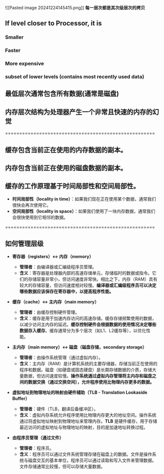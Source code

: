 ![[Pasted image 20241224145415.png]]
**每一层次都是其次级层次的拷贝**
## If level closer to Processor, it is
### Smaller
### Faster
### More expensive
### subset of lower levels (contains most recently used data)

## 最低层次通常包含所有数据(通常是磁盘)
## 内存层次结构为处理器产生一个非常且快速的内存的幻觉

=====================================================

## 缓存包含当前正在使用的内存数据的副本。

## 内存包含当前正在使用的磁盘数据的副本。

## 缓存的工作原理基于时间局部性和空间局部性。

- **时间局部性（locality in time）**：如果我们现在正在使用某个数据，通常我们很快会再次使用它。
- **空间局部性（locality in space）**：如果我们使用了一块内存数据，通常我们会很快使用到它相邻的数据。

=====================================================

## 如何管理层级
- **寄存器（registers）<-> 内存（memory）**
    
    - **管理者**：由编译器或汇编级程序员管理。
    - **含义**：寄存器是处理器内部的高速存储单元，存储临时的数据或指令。它们的存储容量非常小，但访问速度非常快。相比之下，内存（RAM）具有较大的存储容量，但访问速度相对较慢。**编译器或汇编级程序员可以决定哪些数据应该保存在寄存器中，以提高程序性能。**
- **缓存（cache）<-> 主内存（main memory）**
    
    - **管理者**：由缓存控制硬件管理。
    - **含义**：缓存是用于加速内存访问的高速存储。缓存存储频繁使用的数据，以减少访问主内存的延迟。**缓存控制硬件会根据数据的使用情况决定哪些数据存入缓存**。缓存通常分为多个层次（如L1、L2缓存等），以优化性能。
- **主内存（main memory）<-> 磁盘（磁盘存储，secondary storage）**
    
    - **管理者**：由操作系统管理（通过虚拟内存）。
    - **含义**：主内存（RAM）是计算机系统的主要存储器，存储当前正在使用的程序和数据。磁盘（如硬盘或固态硬盘）是长期存储数据的介质，存储大量数据，但访问速度较慢。**操作系统通过虚拟内存管理将主内存和磁盘之间的数据交换（通过交换空间），允许程序使用比物理内存更多的数据。**
- **虚拟地址到物理地址的映射由硬件辅助（TLB - Translation Lookaside Buffer）**
    
    - **管理者**：硬件（TLB，翻译后备缓冲区）。
    - **含义**：虚拟内存系统允许程序使用比物理内存更大的地址空间。操作系统通过将虚拟地址映射到物理地址来管理内存。**TLB** 是硬件缓存，用于存储最近访问的虚拟地址与物理地址的映射，目的是加速地址转换过程。
- **由程序员管理（通过文件）**
    
    - **管理者**：程序员。
    - **含义**：程序员可以通过文件系统管理存储在磁盘上的数据。文件是操作系统与磁盘交互的基本单位，程序员可以通过读取和写入文件来管理数据。文件存储通常比较慢，但可以存储大量数据。